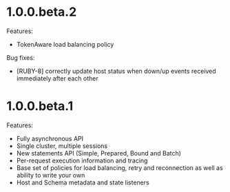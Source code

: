 # 1.0.0.beta.2

Features:

* TokenAware load balancing policy

Bug fixes:

* [RUBY-8] correctly update host status when down/up events received immediately after each other

# 1.0.0.beta.1

Features:

* Fully asynchronous API
* Single cluster, multiple sessions
* New statements API (Simple, Prepared, Bound and Batch)
* Per-request execution information and tracing
* Base set of policies for load balancing, retry and reconnection as well as ability to write your own
* Host and Schema metadata and state listeners
